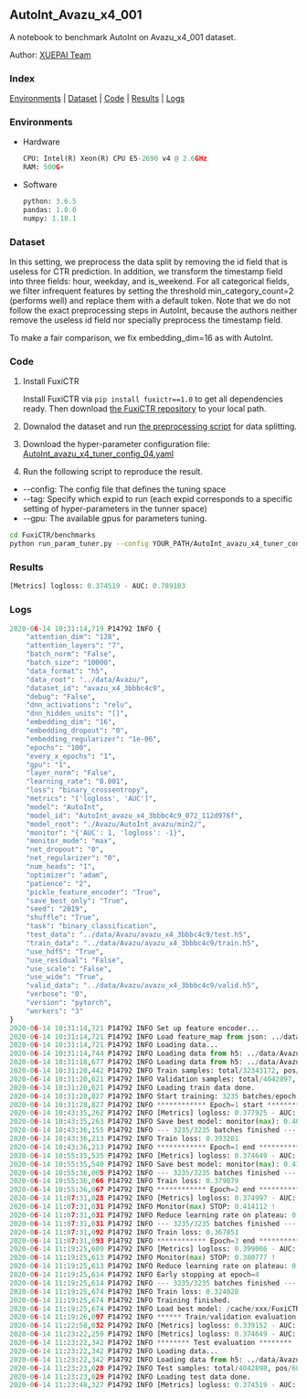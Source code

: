 ## AutoInt_Avazu_x4_001

A notebook to benchmark AutoInt on Avazu_x4_001 dataset.

Author: [XUEPAI Team](https://github.com/xue-pai)


### Index
[Environments](#Environments) | [Dataset](#Dataset) | [Code](#Code) | [Results](#Results) | [Logs](#Logs)

### Environments
+ Hardware

  ```python
  CPU: Intel(R) Xeon(R) CPU E5-2690 v4 @ 2.6GHz
  RAM: 500G+
  ```
+ Software

  ```python
  python: 3.6.5
  pandas: 1.0.0
  numpy: 1.18.1
  ```

### Dataset
In this setting, we preprocess the data split by removing the id field that is useless for CTR prediction. In addition, we transform the timestamp field into three fields: hour, weekday, and is_weekend. For all categorical fields, we filter infrequent features by setting the threshold min_category_count=2 (performs well) and replace them with a default <OOV> token. Note that we do not follow the exact preprocessing steps in AutoInt, because the authors neither remove the useless id field nor specially preprocess the timestamp field.

To make a fair comparison, we fix embedding_dim=16 as with AutoInt.


### Code
1. Install FuxiCTR
  
    Install FuxiCTR via `pip install fuxictr==1.0` to get all dependencies ready. Then download [the FuxiCTR repository](https://github.com/huawei-noah/benchmark/archive/53e314461c19dbc7f462b42bf0f0bfae020dc398.zip) to your local path.

2. Downalod the dataset and run [the preprocessing script](https://github.com/xue-pai/Open-CTR-Benchmark/blob/master/datasets/Avazu/Avazu_x4/split_avazu_x4.py) for data splitting. 

3. Download the hyper-parameter configuration file: [AutoInt_avazu_x4_tuner_config_04.yaml](./AutoInt_avazu_x4_tuner_config_04.yaml)

4. Run the following script to reproduce the result. 
  + --config: The config file that defines the tuning space
  + --tag: Specify which expid to run (each expid corresponds to a specific setting of hyper-parameters in the tunner space)
  + --gpu: The available gpus for parameters tuning.

  ```bash
  cd FuxiCTR/benchmarks
  python run_param_tuner.py --config YOUR_PATH/AutoInt_avazu_x4_tuner_config_04.yaml --tag 013 --gpu 0
  ```

### Results
```python
[Metrics] logloss: 0.374519 - AUC: 0.789103
```


### Logs
```python
2020-06-14 10:31:14,719 P14792 INFO {
    "attention_dim": "128",
    "attention_layers": "7",
    "batch_norm": "False",
    "batch_size": "10000",
    "data_format": "h5",
    "data_root": "../data/Avazu/",
    "dataset_id": "avazu_x4_3bbbc4c9",
    "debug": "False",
    "dnn_activations": "relu",
    "dnn_hidden_units": "[]",
    "embedding_dim": "16",
    "embedding_dropout": "0",
    "embedding_regularizer": "1e-06",
    "epochs": "100",
    "every_x_epochs": "1",
    "gpu": "1",
    "layer_norm": "False",
    "learning_rate": "0.001",
    "loss": "binary_crossentropy",
    "metrics": "['logloss', 'AUC']",
    "model": "AutoInt",
    "model_id": "AutoInt_avazu_x4_3bbbc4c9_072_112d976f",
    "model_root": "./Avazu/AutoInt_avazu/min2/",
    "monitor": "{'AUC': 1, 'logloss': -1}",
    "monitor_mode": "max",
    "net_dropout": "0",
    "net_regularizer": "0",
    "num_heads": "1",
    "optimizer": "adam",
    "patience": "2",
    "pickle_feature_encoder": "True",
    "save_best_only": "True",
    "seed": "2019",
    "shuffle": "True",
    "task": "binary_classification",
    "test_data": "../data/Avazu/avazu_x4_3bbbc4c9/test.h5",
    "train_data": "../data/Avazu/avazu_x4_3bbbc4c9/train.h5",
    "use_hdf5": "True",
    "use_residual": "False",
    "use_scale": "False",
    "use_wide": "True",
    "valid_data": "../data/Avazu/avazu_x4_3bbbc4c9/valid.h5",
    "verbose": "0",
    "version": "pytorch",
    "workers": "3"
}
2020-06-14 10:31:14,721 P14792 INFO Set up feature encoder...
2020-06-14 10:31:14,721 P14792 INFO Load feature_map from json: ../data/Avazu/avazu_x4_3bbbc4c9/feature_map.json
2020-06-14 10:31:14,721 P14792 INFO Loading data...
2020-06-14 10:31:14,744 P14792 INFO Loading data from h5: ../data/Avazu/avazu_x4_3bbbc4c9/train.h5
2020-06-14 10:31:18,677 P14792 INFO Loading data from h5: ../data/Avazu/avazu_x4_3bbbc4c9/valid.h5
2020-06-14 10:31:20,442 P14792 INFO Train samples: total/32343172, pos/5492052, neg/26851120, ratio/16.98%
2020-06-14 10:31:20,621 P14792 INFO Validation samples: total/4042897, pos/686507, neg/3356390, ratio/16.98%
2020-06-14 10:31:20,621 P14792 INFO Loading train data done.
2020-06-14 10:31:28,827 P14792 INFO Start training: 3235 batches/epoch
2020-06-14 10:31:28,827 P14792 INFO ************ Epoch=1 start ************
2020-06-14 10:43:35,262 P14792 INFO [Metrics] logloss: 0.377925 - AUC: 0.783227
2020-06-14 10:43:35,263 P14792 INFO Save best model: monitor(max): 0.405302
2020-06-14 10:43:36,155 P14792 INFO --- 3235/3235 batches finished ---
2020-06-14 10:43:36,213 P14792 INFO Train loss: 0.393201
2020-06-14 10:43:36,213 P14792 INFO ************ Epoch=1 end ************
2020-06-14 10:55:35,535 P14792 INFO [Metrics] logloss: 0.374649 - AUC: 0.788863
2020-06-14 10:55:35,540 P14792 INFO Save best model: monitor(max): 0.414213
2020-06-14 10:55:36,005 P14792 INFO --- 3235/3235 batches finished ---
2020-06-14 10:55:36,066 P14792 INFO Train loss: 0.379079
2020-06-14 10:55:36,067 P14792 INFO ************ Epoch=2 end ************
2020-06-14 11:07:31,028 P14792 INFO [Metrics] logloss: 0.374997 - AUC: 0.789109
2020-06-14 11:07:31,031 P14792 INFO Monitor(max) STOP: 0.414112 !
2020-06-14 11:07:31,031 P14792 INFO Reduce learning rate on plateau: 0.000100
2020-06-14 11:07:31,031 P14792 INFO --- 3235/3235 batches finished ---
2020-06-14 11:07:31,092 P14792 INFO Train loss: 0.367851
2020-06-14 11:07:31,093 P14792 INFO ************ Epoch=3 end ************
2020-06-14 11:19:25,609 P14792 INFO [Metrics] logloss: 0.399006 - AUC: 0.779783
2020-06-14 11:19:25,613 P14792 INFO Monitor(max) STOP: 0.380777 !
2020-06-14 11:19:25,613 P14792 INFO Reduce learning rate on plateau: 0.000010
2020-06-14 11:19:25,614 P14792 INFO Early stopping at epoch=4
2020-06-14 11:19:25,614 P14792 INFO --- 3235/3235 batches finished ---
2020-06-14 11:19:25,674 P14792 INFO Train loss: 0.324028
2020-06-14 11:19:25,674 P14792 INFO Training finished.
2020-06-14 11:19:25,674 P14792 INFO Load best model: /cache/xxx/FuxiCTR/benchmarks/Avazu/AutoInt_avazu/min2/avazu_x4_3bbbc4c9/AutoInt_avazu_x4_3bbbc4c9_072_112d976f_model.ckpt
2020-06-14 11:19:26,097 P14792 INFO ****** Train/validation evaluation ******
2020-06-14 11:22:58,032 P14792 INFO [Metrics] logloss: 0.339152 - AUC: 0.842612
2020-06-14 11:23:22,259 P14792 INFO [Metrics] logloss: 0.374649 - AUC: 0.788863
2020-06-14 11:23:22,342 P14792 INFO ******** Test evaluation ********
2020-06-14 11:23:22,342 P14792 INFO Loading data...
2020-06-14 11:23:22,342 P14792 INFO Loading data from h5: ../data/Avazu/avazu_x4_3bbbc4c9/test.h5
2020-06-14 11:23:23,028 P14792 INFO Test samples: total/4042898, pos/686507, neg/3356391, ratio/16.98%
2020-06-14 11:23:23,029 P14792 INFO Loading test data done.
2020-06-14 11:23:48,327 P14792 INFO [Metrics] logloss: 0.374519 - AUC: 0.789103



```
